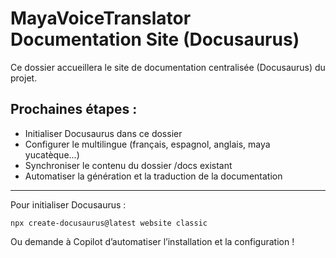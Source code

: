 # MayaVoiceTranslator Documentation Site (Docusaurus)

Ce dossier accueillera le site de documentation centralisée (Docusaurus) du projet.

## Prochaines étapes :
- Initialiser Docusaurus dans ce dossier
- Configurer le multilingue (français, espagnol, anglais, maya yucatèque...)
- Synchroniser le contenu du dossier /docs existant
- Automatiser la génération et la traduction de la documentation

---

Pour initialiser Docusaurus :

```
npx create-docusaurus@latest website classic
```

Ou demande à Copilot d’automatiser l’installation et la configuration !
